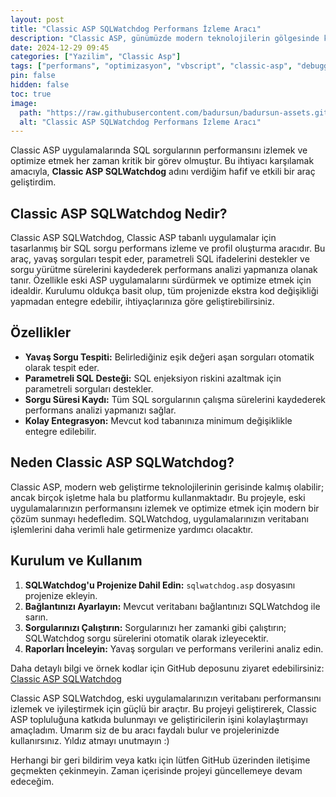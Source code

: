```yaml
---
layout: post
title: "Classic ASP SQLWatchdog Performans İzleme Aracı"
description: "Classic ASP, günümüzde modern teknolojilerin gölgesinde kalmış olsa da, hala belirli projelerde kullanılmaktadır. "
date: 2024-12-29 09:45
categories: ["Yazilim", "Classic Asp"]
tags: ["performans", "optimizasyon", "vbscript", "classic-asp", "debugging", "sqlwatchdog", "sql", "asp", "slowlog", "slowquery", "github"]
pin: false
hidden: false
toc: true
image:
  path: "https://raw.githubusercontent.com/badursun/badursun-assets.github.io/refs/heads/main/img/classic-asp-sqlwatchdog-tool.webp"
  alt: "Classic ASP SQLWatchdog Performans İzleme Aracı"
---
```


Classic ASP uygulamalarında SQL sorgularının performansını izlemek ve optimize etmek her zaman kritik bir görev olmuştur. Bu ihtiyacı karşılamak amacıyla, **Classic ASP SQLWatchdog** adını verdiğim hafif ve etkili bir araç geliştirdim.

## **Classic ASP SQLWatchdog Nedir?**

Classic ASP SQLWatchdog, Classic ASP tabanlı uygulamalar için tasarlanmış bir SQL sorgu performans izleme ve profil oluşturma aracıdır. Bu araç, yavaş sorguları tespit eder, parametreli SQL ifadelerini destekler ve sorgu yürütme sürelerini kaydederek performans analizi yapmanıza olanak tanır. Özellikle eski ASP uygulamalarını sürdürmek ve optimize etmek için idealdir. Kurulumu oldukça basit olup, tüm projenizde ekstra kod değişikliği yapmadan entegre edebilir, ihtiyaçlarınıza göre geliştirebilirsiniz.

## **Özellikler**

- **Yavaş Sorgu Tespiti:** Belirlediğiniz eşik değeri aşan sorguları otomatik olarak tespit eder.
- **Parametreli SQL Desteği:** SQL enjeksiyon riskini azaltmak için parametreli sorguları destekler.
- **Sorgu Süresi Kaydı:** Tüm SQL sorgularının çalışma sürelerini kaydederek performans analizi yapmanızı sağlar.
- **Kolay Entegrasyon:** Mevcut kod tabanınıza minimum değişiklikle entegre edilebilir.

## **Neden Classic ASP SQLWatchdog?**

Classic ASP, modern web geliştirme teknolojilerinin gerisinde kalmış olabilir; ancak birçok işletme hala bu platformu kullanmaktadır. Bu projeyle, eski uygulamalarınızın performansını izlemek ve optimize etmek için modern bir çözüm sunmayı hedefledim. SQLWatchdog, uygulamalarınızın veritabanı işlemlerini daha verimli hale getirmenize yardımcı olacaktır.

## **Kurulum ve Kullanım**

1. **SQLWatchdog'u Projenize Dahil Edin:** `sqlwatchdog.asp` dosyasını projenize ekleyin.
2. **Bağlantınızı Ayarlayın:** Mevcut veritabanı bağlantınızı SQLWatchdog ile sarın.
3. **Sorgularınızı Çalıştırın:** Sorgularınızı her zamanki gibi çalıştırın; SQLWatchdog sorgu sürelerini otomatik olarak izleyecektir.
4. **Raporları İnceleyin:** Yavaş sorguları ve performans verilerini analiz edin.

Daha detaylı bilgi ve örnek kodlar için GitHub deposunu ziyaret edebilirsiniz: [Classic ASP SQLWatchdog](https://github.com/badursun/Classic-ASP-SQLWatchdog)

Classic ASP SQLWatchdog, eski uygulamalarınızın veritabanı performansını izlemek ve iyileştirmek için güçlü bir araçtır. Bu projeyi geliştirerek, Classic ASP topluluğuna katkıda bulunmayı ve geliştiricilerin işini kolaylaştırmayı amaçladım. Umarım siz de bu aracı faydalı bulur ve projelerinizde kullanırsınız. Yıldız atmayı unutmayın :)

Herhangi bir geri bildirim veya katkı için lütfen GitHub üzerinden iletişime geçmekten çekinmeyin. Zaman içerisinde projeyi güncellemeye devam edeceğim.